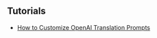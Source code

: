 <div class="sponsor-container"></div>
<div class="ww-ads wwads-cn wwads-horizontal" data-id="327"></div>

<h2>Tutorials</h2>

* [How to Customize OpenAI Translation Prompts](/ko/tutorial/how_to_customize_translation_prompts.md)
